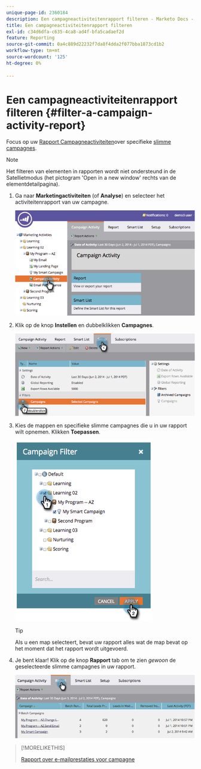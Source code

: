 ```yaml
---
unique-page-id: 2360184
description: Een campagneactiviteitenrapport filteren - Marketo Docs - Productdocumentatie
title: Een campagneactiviteitenrapport filteren
exl-id: c34d6dfa-c635-4ca8-ad4f-bfa5cadaef2d
feature: Reporting
source-git-commit: 0a4c889d22232f7da8f4dda2f077bba1873cd1b2
workflow-type: tm+mt
source-wordcount: '125'
ht-degree: 0%

---
```


# Een campagneactiviteitenrapport filteren {#filter-a-campaign-activity-report}

Focus op uw [Rapport Campagneactiviteiten](/help/marketo/product-docs/reporting/basic-reporting/report-types/campaign-activity-report.md)over specifieke [slimme campagnes](/help/marketo/product-docs/core-marketo-concepts/smart-campaigns/creating-a-smart-campaign/understanding-batch-and-trigger-smart-campaigns.md).

>[!NOTE]
>
>Het filteren van elementen in rapporten wordt niet ondersteund in de Satellietmodus (het pictogram &#39;Open in a new window&#39; rechts van de elementdetailpagina).

1. Ga naar **Marketingactiviteiten** (of **Analyse**) en selecteer het activiteitenrapport van uw campagne.

   ![](assets/filter-a-campaign-activity-report-1.png)

1. Klik op de knop **Instellen** en dubbelklikken **Campagnes**.

   ![](assets/filter-a-campaign-activity-report-2.png)

1. Kies de mappen en specifieke slimme campagnes die u in uw rapport wilt opnemen. Klikken **Toepassen**.

   ![](assets/filter-a-campaign-activity-report-3.png)

   >[!TIP]
   >
   >Als u een map selecteert, bevat uw rapport alles wat de map bevat op het moment dat het rapport wordt uitgevoerd.

1. Je bent klaar! Klik op de knop **Rapport** tab om te zien _gewoon_ de geselecteerde slimme campagnes in uw rapport.

   ![](assets/filter-a-campaign-activity-report-4.png)

>[!MORELIKETHIS]
>
>[Rapport over e-mailprestaties voor campagne](/help/marketo/product-docs/reporting/basic-reporting/report-types/campaign-email-performance-report.md)
